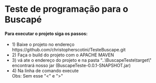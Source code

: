 <h1>Teste de programação para o Buscapé</h1>

<h4>Para executar o projeto siga os passos:</h4>
<ul>
<li> 1) Baixe o projeto no endereço https://github.com/christopherscotini/TesteBuscape.git</li>
<li> 2) Faça o build do projeto com o APACHE MAVEN</li>
<li> 3) vá ate o endereço do projeto e na pasta "..\BuscapeTeste\target\" encontrará nosso jar (BuscapeTeste-0.0.1-SNAPSHOT.jar) </li>
<li> 4) Na linha de comando execute <java -jar ..\BuscapeTeste\target\BuscapeTeste-0.0.1-SNAPSHOT.jar RMMLLMMMDDLL> </li>
Obs: Sem esse "<" e ">"
</ul>
